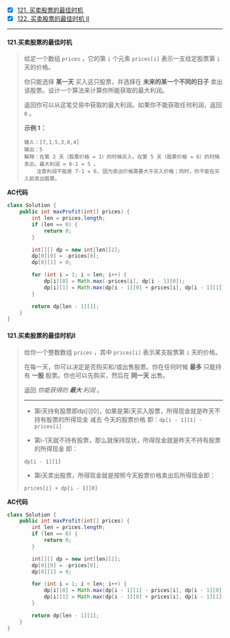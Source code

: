 - [x] [121. 买卖股票的最佳时机](https://leetcode.cn/problems/best-time-to-buy-and-sell-stock/)
- [x] [122. 买卖股票的最佳时机 II](https://leetcode.cn/problems/best-time-to-buy-and-sell-stock-ii/)

----

#### 121.买卖股票的最佳时机

>给定一个数组 `prices` ，它的第 `i` 个元素 `prices[i]` 表示一支给定股票第 `i` 天的价格。
>
>你只能选择 **某一天** 买入这只股票，并选择在 **未来的某一个不同的日子** 卖出该股票。设计一个算法来计算你所能获取的最大利润。
>
>返回你可以从这笔交易中获取的最大利润。如果你不能获取任何利润，返回 `0` 。
>
>**示例 1：**
>
>```
>输入：[7,1,5,3,6,4]
>输出：5
>解释：在第 2 天（股票价格 = 1）的时候买入，在第 5 天（股票价格 = 6）的时候卖出，最大利润 = 6-1 = 5 。
>     注意利润不能是 7-1 = 6, 因为卖出价格需要大于买入价格；同时，你不能在买入前卖出股票。
>
>```

**AC代码**

```java
class Solution {
    public int maxProfit(int[] prices) {
        int len = prices.length;
        if (len == 0) {
            return 0;
        }

        int[][] dp = new int[len][2];
        dp[0][0] = -prices[0];
        dp[0][1] = 0;

        for (int i = 1; i < len; i++) {
            dp[i][0] = Math.max(-prices[i], dp[i - 1][0]);
            dp[i][1] = Math.max(dp[i - 1][0] + prices[i], dp[i - 1][1]);
        }

        return dp[len - 1][1];
    }
}
```



#### 121.买卖股票的最佳时机II

>给你一个整数数组 `prices` ，其中 `prices[i]` 表示某支股票第 `i` 天的价格。
>
>在每一天，你可以决定是否购买和/或出售股票。你在任何时候 **最多** 只能持有 **一股** 股票。你也可以先购买，然后在 **同一天** 出售。
>
>返回 *你能获得的 **最大** 利润* 。
>
>----
>
>* 第i天持有股票即dp[i][0]，如果是第i天买入股票，所得现金就是昨天不持有股票的所得现金 减去 今天的股票价格 即：`dp[i - 1][1] - prices[i]`
>
>- 第i-1天就不持有股票，那么就保持现状，所得现金就是昨天不持有股票的所得现金 即：
>
>  `dp[i - 1][1]`
>
>- 第i天卖出股票，所得现金就是按照今天股票价格卖出后所得现金即：
>
>  `prices[i] + dp[i - 1][0]`

**AC代码**

```java
class Solution {
    public int maxProfit(int[] prices) {
        int len = prices.length;
        if (len == 0) {
            return 0;
        }

        int[][] dp = new int[len][2];
        dp[0][0] = -prices[0];
        dp[0][1] = 0;

        for (int i = 1; i < len; i++) {
            dp[i][0] = Math.max(dp[i - 1][1] - prices[i], dp[i - 1][0]);
            dp[i][1] = Math.max(dp[i - 1][0] + prices[i], dp[i - 1][1]);
        }

        return dp[len - 1][1];
    }
}
```

